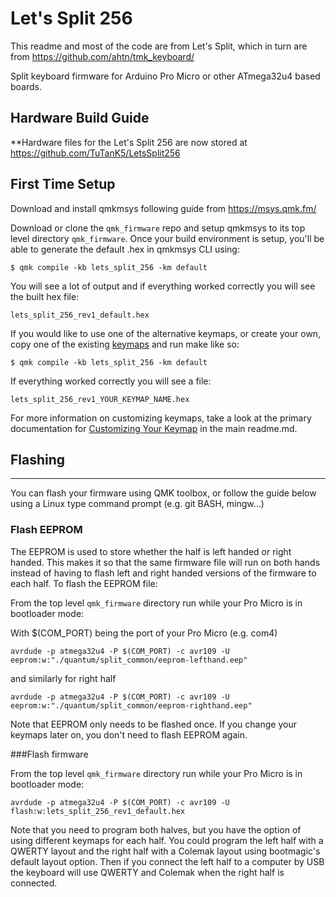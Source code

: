 Let's Split 256
======

This readme and most of the code are from Let's Split, which in turn are from https://github.com/ahtn/tmk_keyboard/

Split keyboard firmware for Arduino Pro Micro or other ATmega32u4
based boards.

## Hardware Build Guide

**Hardware files for the Let's Split 256 are now stored at https://github.com/TuTanK5/LetsSplit256

## First Time Setup
Download and install qmkmsys following guide from https://msys.qmk.fm/

Download or clone the `qmk_firmware` repo and setup qmkmsys to its top level directory `qmk_firmware`. Once your build environment is setup, you'll be able to generate the default .hex in qmkmsys CLI using:

```
$ qmk compile -kb lets_split_256 -km default
```

You will see a lot of output and if everything worked correctly you will see the built hex file:

```
lets_split_256_rev1_default.hex
```

If you would like to use one of the alternative keymaps, or create your own, copy one of the existing [keymaps](keymaps/) and run make like so:


```
$ qmk compile -kb lets_split_256 -km default
```

If everything worked correctly you will see a file:

```
lets_split_256_rev1_YOUR_KEYMAP_NAME.hex
```

For more information on customizing keymaps, take a look at the primary documentation for [Customizing Your Keymap](/docs/faq_keymap.md) in the main readme.md.

## Flashing
-------
You can flash your firmware using QMK toolbox, or follow the guide below using a Linux type command prompt (e.g. git BASH, mingw...)

### Flash EEPROM

The EEPROM is used to store whether the half is left handed or right handed. This makes it so that the same firmware file will run on both hands instead of having to flash left and right handed versions of the firmware to each half. To flash the EEPROM file:

From the top level `qmk_firmware` directory run while your Pro Micro is in bootloader mode:

With $(COM_PORT) being the port of your Pro Micro (e.g. com4)

```
avrdude -p atmega32u4 -P $(COM_PORT) -c avr109 -U eeprom:w:"./quantum/split_common/eeprom-lefthand.eep"
```
and similarly for right half
```
avrdude -p atmega32u4 -P $(COM_PORT) -c avr109 -U eeprom:w:"./quantum/split_common/eeprom-righthand.eep"
```

Note that EEPROM only needs to be flashed once. If you change your keymaps later on, you don't need to flash EEPROM again.

###Flash firmware

From the top level `qmk_firmware` directory run while your Pro Micro is in bootloader mode:

```avrdude -p atmega32u4 -P $(COM_PORT) -c avr109 -U flash:w:lets_split_256_rev1_default.hex```

Note that you need to program both halves, but you have the option of using
different keymaps for each half. You could program the left half with a QWERTY
layout and the right half with a Colemak layout using bootmagic's default layout option.
Then if you connect the left half to a computer by USB the keyboard will use QWERTY and Colemak when the
right half is connected.
